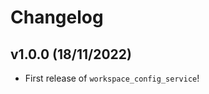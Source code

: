 # Changelog

<!--next-version-placeholder-->

## v1.0.0 (18/11/2022)

- First release of `workspace_config_service`!